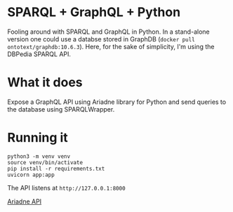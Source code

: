 # SPARQL + GraphQL + Python

Fooling around with SPARQL and GraphQL in Python.
In a stand-alone version one could use a databse stored in GraphDB (`docker pull ontotext/graphdb:10.6.3`).
Here, for the sake of simplicity, I'm using the DBPedia SPARQL API.

# What it does

Expose a GraphQL API using Ariadne library for Python and send queries to the database using SPARQLWrapper.

# Running it

```
python3 -m venv venv
source venv/bin/activate
pip install -r requirements.txt
uvicorn app:app
```

The API listens at `http://127.0.0.1:8000`

[Ariadne API](./ariadne_api.png)